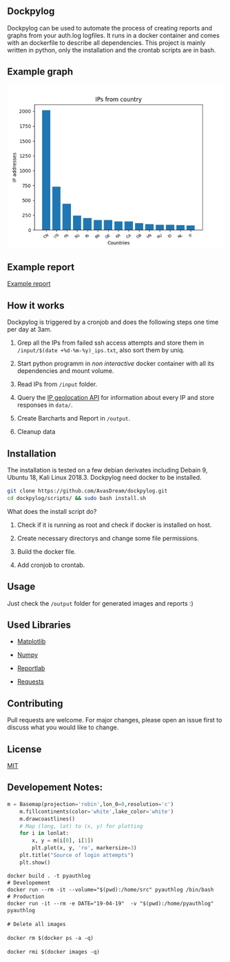 ## Dockpylog

Dockpylog can be used to automate the process of creating reports and graphs from your auth.log logfiles. It runs in a docker container and comes with an dockerfile to describe all dependencies. This project is mainly written in python, only the installation and the crontab scripts are in bash. 

## Example graph
![Example Graph](/examples/19-04-19-country.jpeg)

## Example report
[Example report](/examples/report-19-04-19.pdf)

## How it works

Dockpylog is triggered by a cronjob and does the following steps one time per day at 3am.

1. Grep all the IPs from failed ssh access attempts and store them in `/input/$(date +%d-%m-%y)_ips.txt`, also sort them by uniq. 

2. Start python programm in _non interactive_ docker container with all its dependencies and mount volume. 

3. Read IPs from `/input` folder.

4. Query the [IP geolocation API](http://ip-api.com/) for information about every IP and store responses in `data/`.

5. Create Barcharts and Report in `/output`.

6. Cleanup data

## Installation

The installation is tested on a few debian derivates including Debain 9, Ubuntu 18, Kali Linux 2018.3.
Dockpylog need docker to be installed.

```bash
git clone https://github.com/AvasDream/dockpylog.git
cd dockpylog/scripts/ && sudo bash install.sh
```

What does the install script do? 

1. Check if it is running as root and check if docker is installed on host.

2. Create necessary directorys and change some file permissions.

3. Build the docker file.

4. Add cronjob to crontab. 

## Usage

Just check the `/output` folder for generated images and reports :)

## Used Libraries

* [Matplotlib](https://matplotlib.org/)

* [Numpy](https://www.numpy.org/)

* [Reportlab](https://www.reportlab.com/opensource/)

* [Requests](https://2.python-requests.org/en/master/)

## Contributing

Pull requests are welcome. For major changes, please open an issue first to discuss what you would like to change.

## License

[MIT](https://choosealicense.com/licenses/mit/)

## Developement Notes:

```python
m = Basemap(projection='robin',lon_0=0,resolution='c')
    m.fillcontinents(color='white',lake_color='white')
    m.drawcoastlines()
    # Map (long, lat) to (x, y) for plotting
    for i in lonlat:
        x, y = m(i[0], i[1])
        plt.plot(x, y, 'ro', markersize=3)
    plt.title("Source of login attempts")
    plt.show()
```

```
docker build . -t pyauthlog
# Developement
docker run --rm -it --volume="$(pwd):/home/src" pyauthlog /bin/bash
# Production
docker run -it --rm -e DATE="19-04-19"  -v "$(pwd):/home/pyauthlog" pyauthlog

# Delete all images

docker rm $(docker ps -a -q)

docker rmi $(docker images -q)

```